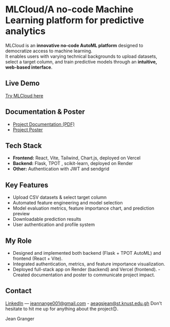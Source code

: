 # MLCloud/A no-code Machine Learning platform for predictive analytics
MLCloud is an **innovative no-code AutoML platform** designed to democratize access to machine learning.  
It enables users with varying technical backgrounds to upload datasets, select a target column, and train predictive models  through an **intuitive, web-based interface**.

## Live Demo
[Try MLCloud here](https://mlclou.vercel.app)

## Documentation & Poster
- [Project Documentation (PDF)](Docs/docs.pdf)  
- [Project Poster](Docs/MLCloud_Poster.pdf)

## Tech Stack
- **Frontend:** React, Vite, Tailwind, Chart.js, deployed on Vercel  
- **Backend:** Flask, TPOT , scikit-learn, deployed on Render  
- **Other:** Authentication with JWT and sendgrid

## Key Features
- Upload CSV datasets & select target column  
- Automated feature engineering and model selection   
- Model evaluation metrics, feature importance chart, and prediction preview
- Downloadable prediction results  
- User authentication and profile system

## My Role
- Designed and implemented both backend (Flask + TPOT AutoML) and frontend (React + Vite).  
- Integrated authentication, metrics, and feature importance visualization.  
- Deployed full-stack app on Render (backend) and Vercel (frontend). - Created documentation and poster to communicate project impact.

## Contact
[LinkedIn](https://linkedin.com/in/ange-granger-jean-365b94320) — jeannange001@gmail.com - aeagsjean@st.knust.edu.gh 
Don't hesitate to hit me up for anything about the project😊.

Jean Granger
